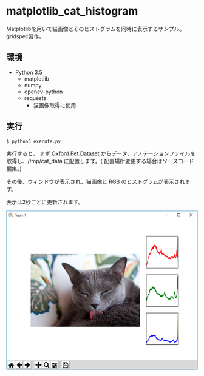 # matplotlib_cat_histogram
Matplotlibを用いて猫画像とそのヒストグラムを同時に表示するサンプル。gridspec習作。

## 環境
- Python 3.5
    - matplotlib
    - numpy
    - opencv-python
    - requests
        - 猫画像取得に使用

## 実行
```
$ python3 execute.py
```
実行すると、
まず [Oxford Pet Dataset](http://www.robots.ox.ac.uk/~vgg/data/pets) からデータ、アノテーションファイルを取得し、/tmp/cat_data に配置します。( 配置場所変更する場合はソースコード編集。)  
  
その後、ウィンドウが表示され、猫画像と RGB のヒストグラムが表示されます。  
  
表示は2秒ごとに更新されます。

![window image](./images/image.png)
